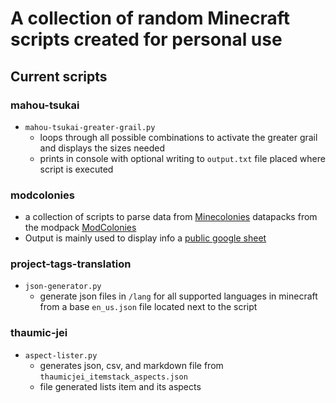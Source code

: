 # A collection of random Minecraft scripts created for personal use

## Current scripts

### mahou-tsukai
  * `mahou-tsukai-greater-grail.py`
    * loops through all possible combinations to activate the greater grail and displays the sizes needed
    * prints in console with optional writing to `output.txt` file placed where script is executed

### modcolonies
  * a collection of scripts to parse data from [Minecolonies](https://www.curseforge.com/minecraft/mc-mods/minecolonies) datapacks from the modpack [ModColonies](https://www.curseforge.com/minecraft/modpacks/modcolonies/)
  * Output is mainly used to display info a [public google sheet](https://docs.google.com/spreadsheets/d/1l69nD1I0XdGxmlce21ke_dPjjNzHXMDjsakUD0mXhKU/edit?usp=sharing)


### project-tags-translation
  * `json-generator.py`
    * generate json files in `/lang` for all supported languages in minecraft from a base `en_us.json` file located next to the script

### thaumic-jei
  * `aspect-lister.py`
    * generates json, csv, and markdown file from `thaumicjei_itemstack_aspects.json`
    * file generated lists item and its aspects